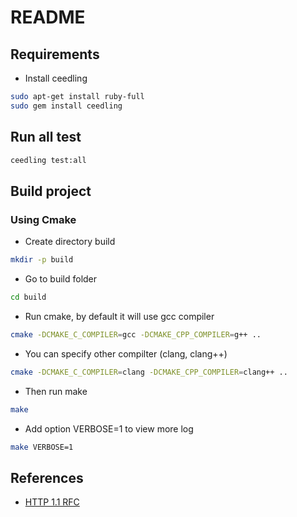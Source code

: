 # README
## Requirements 
- Install ceedling 
``` sh
sudo apt-get install ruby-full
sudo gem install ceedling
```

## Run all test 
``` sh
ceedling test:all
```

## Build project 
### Using Cmake 
- Create directory build 
``` sh
mkdir -p build
```
- Go to build folder
``` sh
cd build
```
- Run cmake, by default it will use gcc compiler 
``` sh
cmake -DCMAKE_C_COMPILER=gcc -DCMAKE_CPP_COMPILER=g++ ..
```
- You can specify other compilter (clang, clang++) 
``` sh
cmake -DCMAKE_C_COMPILER=clang -DCMAKE_CPP_COMPILER=clang++ ..
```
- Then run make 
``` sh
make
```
- Add option VERBOSE=1 to view more log
``` sh
make VERBOSE=1 
```

## References
- [HTTP 1.1 RFC](https://datatracker.ietf.org/doc/html/rfc7230)
